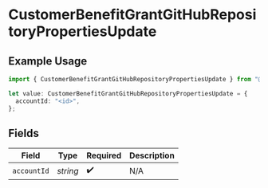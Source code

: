 # CustomerBenefitGrantGitHubRepositoryPropertiesUpdate

## Example Usage

```typescript
import { CustomerBenefitGrantGitHubRepositoryPropertiesUpdate } from "@polar-sh/sdk/models/components/customerbenefitgrantgithubrepositorypropertiesupdate.js";

let value: CustomerBenefitGrantGitHubRepositoryPropertiesUpdate = {
  accountId: "<id>",
};
```

## Fields

| Field              | Type               | Required           | Description        |
| ------------------ | ------------------ | ------------------ | ------------------ |
| `accountId`        | *string*           | :heavy_check_mark: | N/A                |